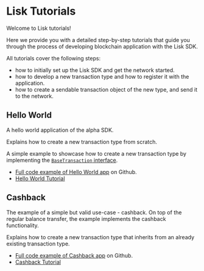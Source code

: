 # Lisk Tutorials

Welcome to Lisk tutorials!

Here we provide you with a detailed step-by-step tutorials that guide you through the process of developing blockchain application with the Lisk SDK.

All tutorials cover the following steps:

- how to initially set up the Lisk SDK and get the network started.
- how to develop a new transaction type and how to register it with the application.
- how to create a sendable transaction object of the new type, and send it to the network.

## Hello World
A hello world application of the alpha SDK.

Explains how to create a new transaction type from scratch.

A simple example to showcase how to create a new transaction type by implementing the [`BaseTransaction` interface](custom-transactions.md).

- [Full code example of Hello World app](https://github.com/LiskHQ/lisk-sdk-examples/tree/development/hello_world) on Github.
- [Hello World Tutorial](tutorials/hello-world.md)

## Cashback

The example of a simple but valid use-case - cashback.
On top of the regular balance transfer, the example implements the cashback functionality. 

Explains how to create a new transaction type that inherits from an already existing transaction type.

- [Full code example of Cashback app](https://github.com/LiskHQ/lisk-sdk-examples/tree/development/cashback) on Github.
- [Cashback Tutorial](tutorials/hello-world.md)
